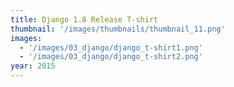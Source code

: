 ```yaml
---
title: Django 1.8 Release T-shirt
thumbnail: '/images/thumbnails/thumbnail_11.png'
images:
  - '/images/03_django/django_t-shirt1.png'
  - '/images/03_django/django_t-shirt2.png'
year: 2015
---
```


